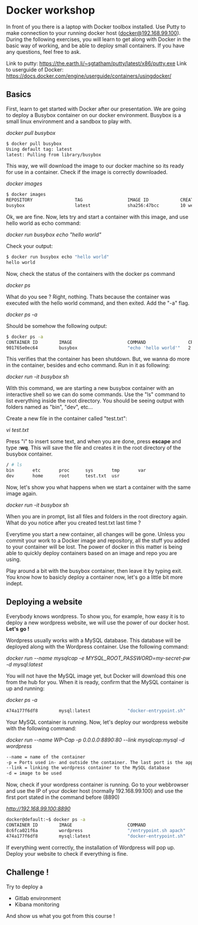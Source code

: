 # Docker workshop

In front of you there is a laptop with Docker toolbox installed.
Use Putty to make connection to your running docker host (docker@192.168.99.100).
During the following exercises, you will learn to get along with Docker in the basic way of working, and be able to deploy small containers.
If you have any questions, feel free to ask.

Link to putty: https://the.earth.li/~sgtatham/putty/latest/x86/putty.exe
Link to userguide of Docker: https://docs.docker.com/engine/userguide/containers/usingdocker/

## Basics

First, learn to get started with Docker after our presentation.
We are going to deploy a Busybox container on our docker environment.
Busybox is a small linux environment and a sandbox to play with.

_docker pull busybox_

```sh
$ docker pull busybox
Using default tag: latest
latest: Pulling from library/busybox
```

This way, we will download the image to our docker machine so its ready for use in a container.
Check if the image is correctly downloaded.

_docker images_

```sh
$ docker images
REPOSITORY                TAG                 IMAGE ID            CREATED             VIRTUAL SIZE
busybox                   latest              sha256:47bcc        10 weeks ago        1.113 MB
```

Ok, we are fine. 
Now, lets try and start a container with this image, and use hello world as echo command:

_docker run busybox echo "hello world"_

Check your output:

```sh
$ docker run busybox echo "hello world"
hello world
```

Now, check the status of the containers with the docker ps command

_docker ps_

What do you see ?
Right, nothing. Thats because the container was executed with the hello world command, and then exited.
Add the "-a" flag.

_docker ps -a_

Should be somehow the following output:

```sh
$ docker ps -a
CONTAINER ID        IMAGE                     COMMAND                CREATED             STATUS                     PORTS               NAMES
901765e0ec64        busybox                   "echo 'hello world'"   2 minutes ago       Exited (0) 2 minutes ago                       backstabbing_liskov
```

This verifies that the container has been shutdown.
But, we wanna do more in the container, besides and echo command.
Run in it as following:

_docker run -it busybox sh_

With this command, we are starting a new busybox container with an interactive shell so we can do some commands.
Use the "ls" command to list everything inside the root directory.
You should be seeing output with folders named as "bin", "dev", etc...

Create a new file in the container called "test.txt":

_vi test.txt_

Press "i" to insert some text, and when you are done, press **escape** and type **:wq**.
This will save the file and creates it in the root directory of the busybox container.

```sh
/ # ls
bin       etc       proc      sys       tmp       var
dev       home      root      test.txt  usr
```
Now, let's show you what happens when we start a container with the same image again.

_docker run -it busybox sh_

When you are in prompt, list all files and folders in the root directory again. What do you notice after you created test.txt last time ?

Everytime you start a new container, all changes will be gone. Unless you commit your work to a Docker image and repository, all the stuff you added to your container will be lost. The power of docker in this matter is being able to quickly deploy containers based on an image and repo you are using.

Play around a bit with the busybox container, then leave it by typing exit.
You know how to basicly deploy a container now, let's go a little bit more indept.

## Deploying a website

Everybody knows wordpress. To show you, for example, how easy it is to deploy a new wordpress website, we will use the power of our docker host. **Let's go !**

Wordpress usually works with a MySQL database. This database will be deployed along with the Wordpress container.
Use the following command:

_docker run --name mysqlcap -e MYSQL_ROOT_PASSWORD=my-secret-pw -d mysql:latest_

You will not have the MySQL image yet, but Docker will download this one from the hub for you.
When it is ready, confirm that the MySQL container is up and running:

_docker ps -a_

```sh
474a177f6df8        mysql:latest              "docker-entrypoint.sh"   27 minutes ago      Up 27 minutes               3306/tcp                       mysqlcap
```

Your MySQL container is running. Now, let's deploy our wordpress website with the following command:

_docker run --name WP-Cap -p 0.0.0.0:8890:80 --link mysqlcap:mysql -d wordpress_

```sh
--name = name of the container
-p = Ports used in- and outside the container. The last port is the application port, the first port is the runtime port. This port will be used to approach the container with, i.e., your browser.
--link = linking the wordpress container to the MySQL database
-d = image to be used
```

Now, check if your wordpress container is running. Go to your webbrowser and use the IP of your docker host (normally 192.168.99.100) and use the first port stated in the command before (8890)

_http://192.168.99.100:8890_

```sh
docker@default:~$ docker ps -a
CONTAINER ID        IMAGE                     COMMAND                  CREATED             STATUS                      PORTS                          NAMES
8c6fca021f6a        wordpress                 "/entrypoint.sh apach"   4 seconds ago       Up 2 seconds                0.0.0.0:8890->80/tcp           some-wordpress
474a177f6df8        mysql:latest              "docker-entrypoint.sh"   27 minutes ago      Up 27 minutes               3306/tcp                       mysqlcap
```

If everything went correctly, the installation of Wordpress will pop up.
Deploy your website to check if everything is fine.

## Challenge !

Try to deploy a 

- Gitlab environment
- Kibana monitoring

And show us what you got from this course !


